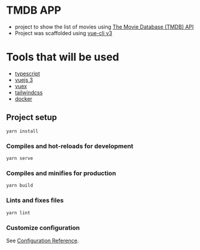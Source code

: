# TMDB APP

- project to show the list of movies using [The Movie Database (TMDB) API](https://www.themoviedb.org/)
- Project was scaffolded using [vue-cli v3](https://cli.vuejs.org/)

# Tools that will be used
- [typescript](typescriptlang.org)
- [vuejs 3](https://v3.vuejs.org/)
- [vuex](https://vuex.vuejs.org/)
- [tailwindcss](https://tailwindcss.com/)
- [docker](https://www.docker.com/)

## Project setup
```
yarn install
```

### Compiles and hot-reloads for development
```
yarn serve
```

### Compiles and minifies for production
```
yarn build
```

### Lints and fixes files
```
yarn lint
```

### Customize configuration
See [Configuration Reference](https://cli.vuejs.org/config/).
